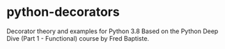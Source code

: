 # python-decorators
Decorator theory and examples for Python 3.8
Based on the Python Deep Dive (Part 1 - Functional) course by Fred Baptiste.
